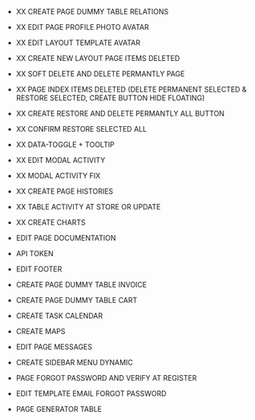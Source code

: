 - XX CREATE PAGE DUMMY TABLE RELATIONS
- XX EDIT PAGE PROFILE PHOTO AVATAR
- XX EDIT LAYOUT TEMPLATE AVATAR
- XX CREATE NEW LAYOUT PAGE ITEMS DELETED
- XX SOFT DELETE AND DELETE PERMANTLY PAGE
- XX PAGE INDEX ITEMS DELETED (DELETE PERMANENT SELECTED & RESTORE SELECTED, CREATE BUTTON HIDE FLOATING)
- XX CREATE RESTORE AND DELETE PERMANTLY ALL BUTTON
- XX CONFIRM RESTORE SELECTED ALL
- XX DATA-TOGGLE + TOOLTIP
- XX EDIT MODAL ACTIVITY
- XX MODAL ACTIVITY FIX
- XX CREATE PAGE HISTORIES
- XX TABLE ACTIVITY AT STORE OR UPDATE
- XX CREATE CHARTS

- EDIT PAGE DOCUMENTATION
- API TOKEN
- EDIT FOOTER
- CREATE PAGE DUMMY TABLE INVOICE
- CREATE PAGE DUMMY TABLE CART

- CREATE TASK CALENDAR
- CREATE MAPS
- EDIT PAGE MESSAGES
- CREATE SIDEBAR MENU DYNAMIC
- PAGE FORGOT PASSWORD AND VERIFY AT REGISTER
- EDIT TEMPLATE EMAIL FORGOT PASSWORD

- PAGE GENERATOR TABLE
